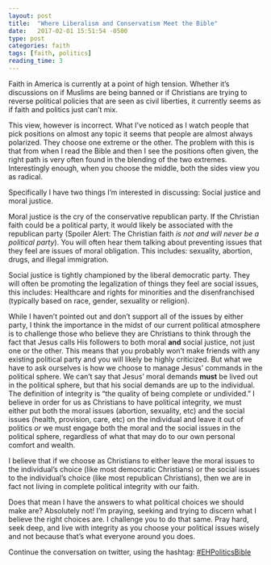 ```yaml
---
layout: post
title:  "Where Liberalism and Conservatism Meet the Bible"
date:   2017-02-01 15:51:54 -0500
type: post
categories: faith
tags: [faith, politics]
reading_time: 3
---
```

Faith in America is currently at a point of high tension. Whether it’s discussions on if Muslims are being banned or if Christians are trying to reverse political policies that are seen as civil liberties, it currently seems as if faith and politics just can’t mix.

This view, however is incorrect. What I’ve noticed as I watch people that pick positions on almost any topic it seems that people are almost always polarized. They choose one extreme or the other. The problem with this is that from when I read the Bible and then I see the positions often given, the right path is very often found in the blending of the two extremes. Interestingly enough, when you choose the middle, both the sides view you as radical.

Specifically I have two things I’m interested in discussing: Social justice and moral justice.

Moral justice is the cry of the conservative republican party. If the Christian faith could be a political party, it would likely be associated with the republican party (Spoiler Alert: The Christian faith _is not and will never be a political party_). You will often hear them talking about preventing issues that they feel are issues of moral obligation. This includes: sexuality, abortion, drugs, and illegal immigration.

Social justice is tightly championed by the liberal democratic party. They will often be promoting the legalization of things they feel are social issues, this includes: Healthcare and rights for minorities and the disenfranchised (typically based on race, gender, sexuality or religion).

While I haven’t pointed out and don’t support all of the issues by either party, I think the importance in the midst of our current political atmosphere is to challenge those who believe they are Christians to think through the fact that Jesus calls His followers to both moral **and** social justice, not just one or the other. This means that you probably won’t make friends with any existing political party and you will likely be highly criticized. But what we have to ask ourselves is how we choose to manage Jesus’ commands in the political sphere. We can’t say that Jesus’ moral demands **must** be lived out in the political sphere, but that his social demands are up to the individual. The definition of integrity is “the quality of being complete or undivided.” I believe in order for us as Christians to have political integrity, we must either put both the moral issues (abortion, sexuality, etc) and the social issues (health, provision, care, etc) on the individual and leave it out of politics _or_ we must engage both the moral and the social issues in the political sphere, regardless of what that may do to our own personal comfort and wealth.

I believe that if we choose as Christians to either leave the moral issues to the individual’s choice (like most democratic Christians) or the social issues to the individual’s choice (like most republican Christians), then we are in fact not living in complete political integrity with our faith.

Does that mean I have the answers to what political choices we should make are? Absolutely not! I’m praying, seeking and trying to discern what I believe the right choices are. I challenge you to do that same. Pray hard, seek deep, and live with integrity as you choose your political issues wisely and not because that’s what everyone around you does.

Continue the conversation on twitter, using the hashtag: [#EHPoliticsBible](https://twitter.com/search?f=tweets&q=%23EHPoliticsBible)